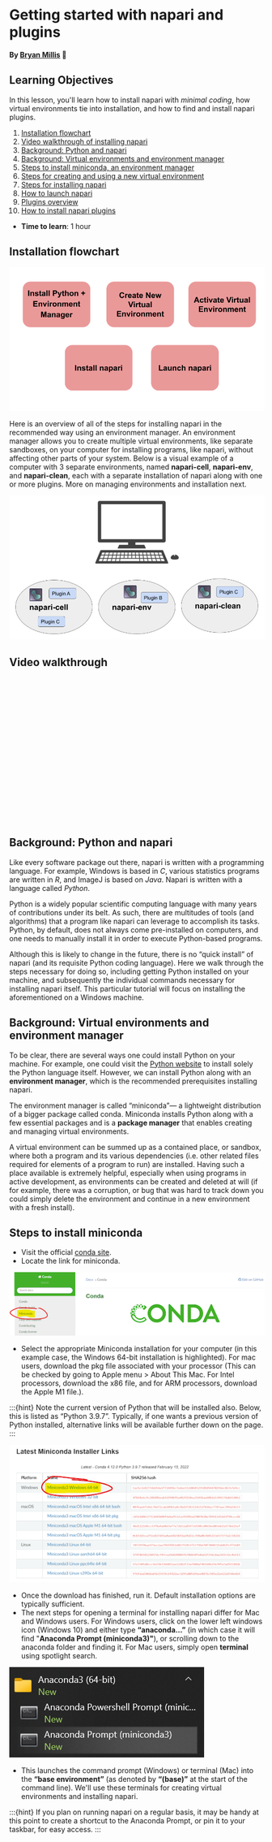 Getting started with napari and plugins
=======================
**By [Bryan Millis](https://chanzuckerberg.github.io/napari-segmentation-workshop/preface/whomadethis.html#bryan-millis) 🔬**
## Learning Objectives

In this lesson, you'll learn how to install napari with *minimal coding*, how virtual environments tie into installation, and how to find and install napari plugins. 

1.  [Installation flowchart](https://chanzuckerberg.github.io/napari-segmentation-workshop/onboard/gettingstarted.html#installation-flowchart)
2.  [Video walkthrough of installing napari](https://chanzuckerberg.github.io/napari-segmentation-workshop/onboard/gettingstarted.html#video-walkthrough)
3.  [Background: Python and napari](https://chanzuckerberg.github.io/napari-segmentation-workshop/onboard/gettingstarted.html#background-python-and-napari)
4.  [Background: Virtual environments and environment manager](https://chanzuckerberg.github.io/napari-segmentation-workshop/onboard/gettingstarted.html#background-virtual-environments-and-environment-manager)
5.  [Steps to install miniconda, an environment manager](https://chanzuckerberg.github.io/napari-segmentation-workshop/onboard/gettingstarted.html#steps-to-install-miniconda)
6.  [Steps for creating and using a new virtual environment](https://chanzuckerberg.github.io/napari-segmentation-workshop/onboard/gettingstarted-2.html)
8.  [Steps for installing napari](https://chanzuckerberg.github.io/napari-segmentation-workshop/onboard/gettingstarted-2.html#installation-of-napari)
9.  [How to launch napari](https://chanzuckerberg.github.io/napari-segmentation-workshop/onboard/gettingstarted-2.html#launching-napari-after-installation-session)
10.  [Plugins overview](https://chanzuckerberg.github.io/napari-segmentation-workshop/onboard/gettingstarted-3.html)
11.  [How to install napari plugins](https://chanzuckerberg.github.io/napari-segmentation-workshop/onboard/gettingstarted-3.html#plugin-installation-tutorial)

- **Time to learn**: 1 hour

## Installation flowchart

![napari installation flowchart](images/install_flowchart.png)

Here is an overview of all of the steps for installing napari in the recommended way using an environment manager. An environment manager allows you to create multiple virtual environments, like separate sandboxes, on your computer for installing programs, like napari, without affecting other parts of your system. Below is a visual example of a computer with 3 separate environments, named **napari-cell**, **napari-env**, and **napari-clean**, each with a separate installation of napari along with one or more plugins. More on managing environments and installation next.

![Example of a computer with 3 virtual environments](images/environments.png)

## Video walkthrough

<script src="https://fast.wistia.com/embed/medias/oq63bmeubj.jsonp" async></script><script src="https://fast.wistia.com/assets/external/E-v1.js" async></script><div class="wistia_responsive_padding" style="padding:56.25% 0 0 0;position:relative;"><div class="wistia_responsive_wrapper" style="height:100%;left:0;position:absolute;top:0;width:100%;"><div class="wistia_embed wistia_async_oq63bmeubj seo=false videoFoam=true" style="height:100%;position:relative;width:100%"><div class="wistia_swatch" style="height:100%;left:0;opacity:0;overflow:hidden;position:absolute;top:0;transition:opacity 200ms;width:100%;"><img src="https://fast.wistia.com/embed/medias/oq63bmeubj/swatch" style="filter:blur(5px);height:100%;object-fit:contain;width:100%;" alt="" aria-hidden="true" onload="this.parentNode.style.opacity=1;" /></div></div></div></div>

## Background: Python and napari

Like every software package out there, napari is written with a programming language. For example, Windows is based in *C*, various statistics programs are written in *R*, and ImageJ is based on *Java*. Napari is written with a language called *Python*. 

Python is a widely popular scientific computing language with many years of contributions under its belt. As such, there are multitudes of tools (and algorithms) that a program like napari can leverage to accomplish its tasks. Python, by default, does not always come pre-installed   on computers, and one needs to manually install it in order to execute Python-based programs.  

Although this is likely to change in the future, there is no “quick install” of napari (and its requisite Python coding language). Here we walk through the steps necessary for doing so, including getting Python installed on your machine, and subsequently the individual commands necessary for installing napari itself. This particular tutorial will focus on installing the aforementioned on a Windows machine. 

## Background: Virtual environments and environment manager

To be clear, there are several ways one could install Python on your machine. For example, one could visit the [Python website](https://www.python.org/) to install solely the Python language itself. However, we can install Python along with an **environment manager**, which is the recommended prerequisites installing napari.  

The environment manager is called “miniconda”— a lightweight distribution of a bigger package called conda. Miniconda installs Python along with a few essential packages and is a **package manager** that enables creating and managing virtual environments. 

A virtual environment can be summed up as a contained place, or sandbox, where both a program and its various dependencies (i.e. other related files required for elements of a program to run) are installed. Having such a place available is extremely helpful, especially when using programs in active development, as environments can be created and deleted at will (if for example, there was a corruption, or bug that was hard to track down you could simply delete the environment and continue in a new environment with a fresh install).

## Steps to install miniconda

- Visit the official [conda site](conda.io).
- Locate the link for miniconda. 

![Link to download miniconda](images/install-1.png)

- Select the appropriate Miniconda installation for your computer (in this example case, the Windows 64-bit installation is highlighted). For mac users, download the pkg file associated with your processor (This can be checked by going to Apple menu > About This Mac. For Intel processors, download the x86 file, and for ARM processors, download the Apple M1 file.).

:::{hint} 
Note the current version of Python that will be installed also. Below, this is listed as “Python 3.9.7”.  Typically, if one wants a previous version of Python installed, alternative links will be available further down on the page.
:::

![Downloading Miniconda for Windows](images/install-2.png)

- Once the download has finished, run it. Default installation options are typically sufficient.
- The next steps for opening a terminal for installing napari differ for Mac and Windows users. For Windows users, click on the lower left windows icon (Windows 10) and either type **“anaconda…”** (in which case it will find "**Anaconda Prompt (miniconda3)"**), or scrolling down to the anaconda folder and finding it. For Mac users, simply open **terminal** using spotlight search.

![Finding the Anaconda prompt](images/install-3.png)

- This launches the command prompt (Windows) or terminal (Mac) into the **“base environment”** (as denoted by **“(base)”** at the start of the command line). We'll use these terminals for creating virtual environments and installing napari.

:::{hint} 
If you plan on running napari on a regular basis, it may be handy at this point to create a shortcut to the Anaconda Prompt, or pin it to your taskbar, for easy access.
:::
